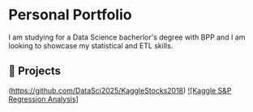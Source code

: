 
# Personal Portfolio
I am studying for a Data Science bacherlor's degree with BPP and I am looking to showcase my statistical and ETL skills.


## 📌 Projects

(https://github.com/DataSci2025/KaggleStocks2018)
[![Kaggle S&P Regression Analysis]](https://github.com/jigar-sable/Portfolio-Website/search?l=html)


